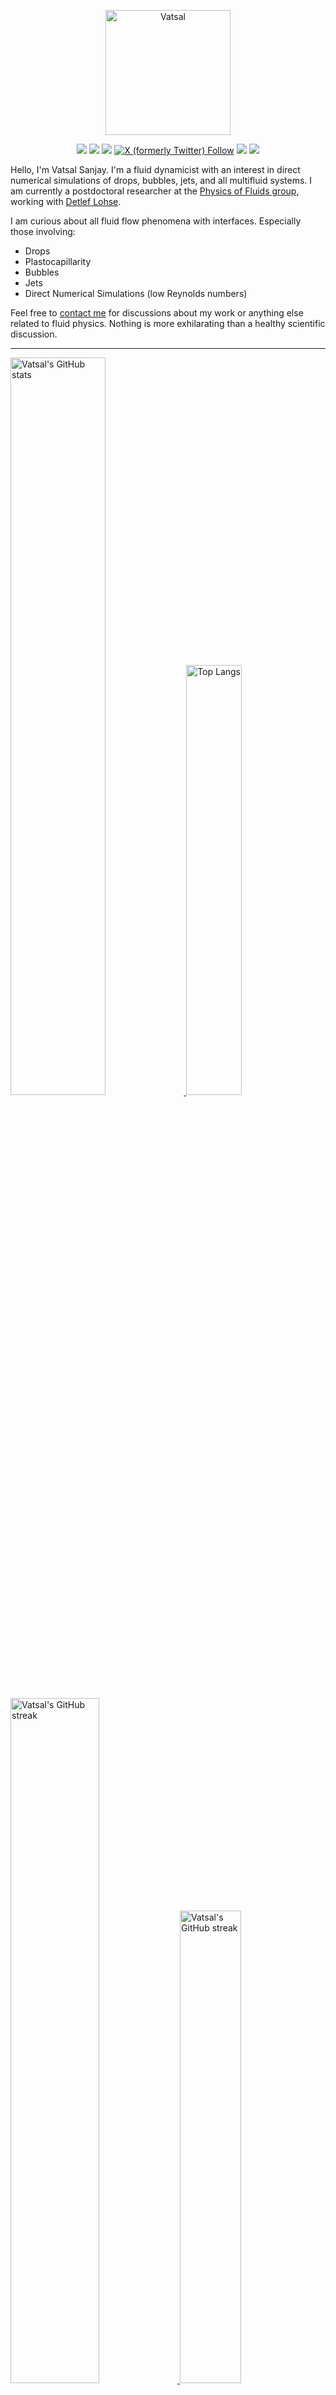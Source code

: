 <center>

[<img alt="Vatsal" width="200px" src="https://www.dropbox.com/s/dxyybgtblo8er6h/Logo_Vatsal_Vector.png?raw=1">](https://www.vatsalsanjay.com)

[<img src="https://img.shields.io/badge/googlescholar-4285F4?&style=for-the-badge&logo=googlescholar&logoColor=white">](https://scholar.google.com/citations?hl=en&user=67aQviYAAAAJ)
[<img src="https://img.shields.io/static/v1.svg?&style=for-the-badge&logo=ResearchGate&label=&message=ResearchGate&logoColor=white&color=green">](https://www.researchgate.net/profile/Vatsal-Sanjay-2)
[<img src="https://img.shields.io/badge/BlueSky-Profile-blue?&style=for-the-badge">](https://bsky.app/profile/vatsalsanjay.bsky.social)
[![X (formerly Twitter) Follow](https://img.shields.io/twitter/follow/VatsalSanjay?style=for-the-badge&link=https%3A%2F%2Ftwitter.com%2FVatsalSanjay)](https://twitter.com/VatsalSanjay)
[<img src="https://img.shields.io/badge/linkedin-0A66C2?&style=for-the-badge&logo=linkedin">](https://www.linkedin.com/in/vatsalsanjay/)
[<img src="https://img.shields.io/badge/orcid-A6CE39?&style=for-the-badge&logo=orcid&logoColor=white">](https://orcid.org/0000-0002-4293-6099)
</center>

Hello, I'm Vatsal Sanjay. I'm a fluid dynamicist with an interest in direct numerical simulations of drops, bubbles, jets, and all multifluid systems. I am currently a postdoctoral researcher at the [Physics of Fluids group](https://pof.tnw.utwente.nl), working with [Detlef Lohse](https://en.wikipedia.org/wiki/Detlef_Lohse). 

I am curious about all fluid flow phenomena with interfaces. Especially those involving:

- Drops
- Plastocapillarity
- Bubbles
- Jets
- Direct Numerical Simulations (low Reynolds numbers)

Feel free to [contact me](mailto:contact@vatsalsanjay.com) for discussions about my work or anything else related to fluid physics. Nothing is more exhilarating than a healthy scientific discussion.

<!-- ![Vatsal's GitHub stats](https://github-readme-stats-xi-wine-74.vercel.app/api?username=VatsalSy&show_icons=true&theme=vision-friendly-dark)

![Top Langs](https://github-readme-stats-xi-wine-74.vercel.app/api/top-langs/?username=VatsalSy&layout=compact&theme=vision-friendly-dark) -->

---

  <a href="https://github.com/VatsalSy" target="_blank">
    <picture>
      <source media="(prefers-color-scheme: dark)" srcset="https://cust-github-readme-stats.vercel.app/api?username=VatsalSy&show_icons=true&theme=vision-friendly-dark&rank_icon=github" width="55%" height="auto">
      <img alt="Vatsal's GitHub stats" src="https://cust-github-readme-stats.vercel.app/api?username=VatsalSy&show_icons=true&theme=solarized-light&hide_border=true&rank_icon=github" width="55%" height="auto">
    </picture>
  </a>
  <a href="https://github.com/VatsalSy" target="_blank">
    <picture>
      <source media="(prefers-color-scheme: dark)" srcset="https://cust-github-readme-stats.vercel.app/api/top-langs/?username=VatsalSy&layout=compact&theme=vision-friendly-dark" width="42%" height="auto">
      <img alt="Top Langs" src="https://cust-github-readme-stats.vercel.app/api/top-langs/?username=VatsalSy&layout=compact&theme=solarized-light&hide_border=true" width="42%" height="auto">
    </picture>
  </a>

  <a href="https://github.com/VatsalSy" target="_blank">
    <picture>
      <source media="(prefers-color-scheme: dark)" srcset="https://github-readme-streak-stats-delta-lovat.vercel.app/?user=VatsalSy&theme=vision-friendly-dark" width="53%" height="auto">
      <img alt="Vatsal's GitHub streak" src="https://github-readme-streak-stats-delta-lovat.vercel.app/?user=VatsalSy&theme=solarized-light&hide_border=true" width="53%" height="auto">
    </picture>
  </a>

  <a href="https://www.youtube.com/@VatsalSanjay" target="_blank">
    <picture>
      <source media="(prefers-color-scheme: dark)" srcset="https://cust-youtube-stats-card.vercel.app/api?channelid=UC-eTdHrAM_eQrWOtNLoT19w&theme=vision_friendly_dark&cache_seconds=0" width="44%" height="auto">
      <img alt="Vatsal's GitHub streak" src="https://cust-youtube-stats-card.vercel.app/api?channelid=UC-eTdHrAM_eQrWOtNLoT19w&theme=solarized_light&hide_border=true" width="44%" height="auto">
    </picture>
 </a>

---

### :zap: Recent Activity

<!--START_SECTION:activity-->
1. 🎉 Merged PR [#3](https://github.com/comphy-lab/Viscoelastic-Worthington-jets-and-droplets-produced-by-bursting-bubbles/pull/3) in [comphy-lab/Viscoelastic-Worthington-jets-and-droplets-produced-by-bursting-bubbles](https://github.com/comphy-lab/Viscoelastic-Worthington-jets-and-droplets-produced-by-bursting-bubbles)
2. 💪 Opened PR [#3](https://github.com/comphy-lab/Viscoelastic-Worthington-jets-and-droplets-produced-by-bursting-bubbles/pull/3) in [comphy-lab/Viscoelastic-Worthington-jets-and-droplets-produced-by-bursting-bubbles](https://github.com/comphy-lab/Viscoelastic-Worthington-jets-and-droplets-produced-by-bursting-bubbles)
3. 🚀 Published release [Jumping bubbles v1.0](https://github.com/VatsalSy/jumping-bubbles/releases/tag/v1.0) in [VatsalSy/jumping-bubbles](https://github.com/VatsalSy/jumping-bubbles)
4. 💪 Opened PR [#1](https://github.com/comphy-lab/DropImpact_viscoplastic_epsilonformulation/pull/1) in [comphy-lab/DropImpact_viscoplastic_epsilonformulation](https://github.com/comphy-lab/DropImpact_viscoplastic_epsilonformulation)
5. ❗ Opened issue [#3247](https://github.com/EclipseFdn/open-vsx.org/issues/3247) in [EclipseFdn/open-vsx.org](https://github.com/EclipseFdn/open-vsx.org)
<!--END_SECTION:activity-->
---

### Hi there 👋
<p align="left"> <img src="https://komarev.com/ghpvc/?username=VatsalSy&label=Profile%20views&color=orange&style=for-the-badge" alt="VatsalSy" /> </p>

---
### :zap: More statistics

<!--START_SECTION:github-stats-->
**My Total Overall Commits: 2007** 

**I'm an Early 🐤** 

```text
🌞 Morning                438 commits         █████░░░░░░░░░░░░░░░░░░░░   21.82 % 
🌆 Daytime                703 commits         █████████░░░░░░░░░░░░░░░░   35.03 % 
🌃 Evening                648 commits         ████████░░░░░░░░░░░░░░░░░   32.29 % 
🌙 Night                  218 commits         ███░░░░░░░░░░░░░░░░░░░░░░   10.86 % 
```
📅 **I'm Most Productive on Sunday** 

```text
Monday                   246 commits         ███░░░░░░░░░░░░░░░░░░░░░░   12.26 % 
Tuesday                  266 commits         ███░░░░░░░░░░░░░░░░░░░░░░   13.25 % 
Wednesday                224 commits         ███░░░░░░░░░░░░░░░░░░░░░░   11.16 % 
Thursday                 272 commits         ███░░░░░░░░░░░░░░░░░░░░░░   13.55 % 
Friday                   230 commits         ███░░░░░░░░░░░░░░░░░░░░░░   11.46 % 
Saturday                 379 commits         █████░░░░░░░░░░░░░░░░░░░░   18.88 % 
Sunday                   390 commits         █████░░░░░░░░░░░░░░░░░░░░   19.43 % 
```


<!--END_SECTION:github-stats-->

<!--START_SECTION:waka-->
![Code Time](http://img.shields.io/badge/Code%20Time-973%20hrs%2052%20mins-blue)

![Lines of code](https://img.shields.io/badge/From%20Hello%20World%20I%27ve%20Written-47.6%20million%20lines%20of%20code-blue)

**🐱 My GitHub Data** 

> 📦 4.6 MB Used in GitHub's Storage 
 > 
> 🚫 Not Opted to Hire
 > 
> 📜 82 Public Repositories 
 > 
> 🔑 53 Private Repositories 
 > 
📊 **This Week I Spent My Time On** 

```text
🕑︎ Time Zone: Europe/Amsterdam

💬 Programming Languages: 
Other                    50 hrs 10 mins      ██████████████████████░░░   88.68 % 
C                        3 hrs 7 mins        █░░░░░░░░░░░░░░░░░░░░░░░░   05.52 % 
Markdown                 43 mins             ░░░░░░░░░░░░░░░░░░░░░░░░░   01.27 % 
LaTeX                    42 mins             ░░░░░░░░░░░░░░░░░░░░░░░░░   01.26 % 
Python                   38 mins             ░░░░░░░░░░░░░░░░░░░░░░░░░   01.13 % 

🔥 Editors: 
Warp                     14 hrs 8 mins       ██████░░░░░░░░░░░░░░░░░░░   25.00 % 
Obsidian                 12 hrs 38 mins      ██████░░░░░░░░░░░░░░░░░░░   22.35 % 
SparkDesktop             11 hrs 26 mins      █████░░░░░░░░░░░░░░░░░░░░   20.23 % 
Notes                    7 hrs 31 mins       ███░░░░░░░░░░░░░░░░░░░░░░   13.31 % 
VS Code                  4 hrs 30 mins       ██░░░░░░░░░░░░░░░░░░░░░░░   07.98 % 

🐱‍💻 Projects: 
EVP-pendant-drop         19 hrs 27 mins      █████████░░░░░░░░░░░░░░░░   34.39 % 
obsidian                 14 hrs 26 mins      ██████░░░░░░░░░░░░░░░░░░░   25.54 % 
Writing                  9 hrs 39 mins       ████░░░░░░░░░░░░░░░░░░░░░   17.06 % 
BubblesOnString          4 hrs 52 mins       ██░░░░░░░░░░░░░░░░░░░░░░░   08.62 % 
TestConform_v2           2 hrs 34 mins       █░░░░░░░░░░░░░░░░░░░░░░░░   04.56 % 

💻 Operating System: 
Mac                      56 hrs 34 mins      █████████████████████████   100.00 % 
```

**I Mostly Code in TeX** 

```text
TeX                      46 repos            ███████░░░░░░░░░░░░░░░░░░   27.54 % 
Python                   7 repos             █░░░░░░░░░░░░░░░░░░░░░░░░   04.19 % 
Swift                    2 repos             ░░░░░░░░░░░░░░░░░░░░░░░░░   01.20 % 
Markdown                 1 repo              ░░░░░░░░░░░░░░░░░░░░░░░░░   00.60 % 
Shell                    1 repo              ░░░░░░░░░░░░░░░░░░░░░░░░░   00.60 % 
```




 Last Updated on 14/01/2025 01:21:28 UTC
<!--END_SECTION:waka-->
---


<a href="https://github.com/VatsalSy" target="_blank">
    <picture>
      <source media="(prefers-color-scheme: dark)" srcset="https://cust-github-readme-activity-graph-lup52w9gb.vercel.app/graph?username=VatsalSy&theme=github-compact&&area=true&hide_border=true&hide_title=true&days=42" width="100%" height="auto">
      <img alt="Vatsal's GitHub stats" src="https://cust-github-readme-activity-graph-lup52w9gb.vercel.app/graph?username=VatsalSy&theme=green&&area=true&hide_border=true&hide_title=true&days=42" width="100%" height="auto">
    </picture>
</a>

<div align="center">
  <a href="https://next.ossinsight.io/widgets/official/analyze-user-contribution-time-distribution?user_id=17101345&period=all_times" target="_blank">
    <picture>
      <source media="(prefers-color-scheme: dark)" srcset="https://next.ossinsight.io/widgets/official/analyze-user-contribution-time-distribution/thumbnail.png?user_id=17101345&period=all_times&image_size=auto&color_scheme=dark" width="721" height="auto">
      <img alt="Contribution Time Distribution of @VatsalSy" src="https://next.ossinsight.io/widgets/official/analyze-user-contribution-time-distribution/thumbnail.png?user_id=17101345&period=all_times&image_size=auto&color_scheme=light" width="721" height="auto">
    </picture>
  </a>
</div>


---
<!-- my-badges start -->
<a href="my-badges/a-commit.md"><img src="https://my-badges.github.io/my-badges/a-commit.png" alt="One of my commit sha starts with &quot;a&quot;." title="One of my commit sha starts with &quot;a&quot;." width="64"></a>
<a href="my-badges/ab-commit.md"><img src="https://my-badges.github.io/my-badges/ab-commit.png" alt="One of my commit sha starts with &quot;ab&quot;." title="One of my commit sha starts with &quot;ab&quot;." width="64"></a>
<a href="my-badges/chore-commit.md"><img src="https://my-badges.github.io/my-badges/chore-commit.png" alt="I did a little housekeeping! 🧹" title="I did a little housekeeping! 🧹" width="64"></a>
<a href="my-badges/covid-19.md"><img src="https://my-badges.github.io/my-badges/covid-19.png" alt="I rolled before Covid-19: Survivor of the Great TP Shortage" title="I rolled before Covid-19: Survivor of the Great TP Shortage" width="64"></a>
<a href="my-badges/delorean.md"><img src="https://my-badges.github.io/my-badges/delorean.png" alt="I committed on the day Doctor Emmett Brown invented the flux capacitor!" title="I committed on the day Doctor Emmett Brown invented the flux capacitor!" width="64"></a>
<a href="my-badges/epic-commit.md"><img src="https://my-badges.github.io/my-badges/epic-commit.png" alt="I made an epic commit with a message over 500 chars." title="I made an epic commit with a message over 500 chars." width="64"></a>
<a href="my-badges/favorite-word.md"><img src="https://my-badges.github.io/my-badges/favorite-word.png" alt="My favorite word is &quot;update&quot;." title="My favorite word is &quot;update&quot;." width="64"></a>
<a href="my-badges/github-anniversary-5.md"><img src="https://my-badges.github.io/my-badges/github-anniversary-5.png" alt="I joined GitHub 5 years ago." title="I joined GitHub 5 years ago." width="64"></a>
<a href="my-badges/mass-delete-commit.md"><img src="https://my-badges.github.io/my-badges/mass-delete-commit.png" alt="When I delete code, I delete a lot." title="When I delete code, I delete a lot." width="64"></a>
<a href="my-badges/mass-delete-commit-10k.md"><img src="https://my-badges.github.io/my-badges/mass-delete-commit-10k.png" alt="When I delete code, I delete a lot." title="When I delete code, I delete a lot." width="64"></a>
<a href="my-badges/polite-coder.md"><img src="https://my-badges.github.io/my-badges/polite-coder.png" alt="I am a polite coder." title="I am a polite coder." width="64"></a>
<a href="my-badges/stars-100.md"><img src="https://my-badges.github.io/my-badges/stars-100.png" alt="I collected 100 stars." title="I collected 100 stars." width="64"></a>
<a href="my-badges/sleepy-coder.md"><img src="https://my-badges.github.io/my-badges/sleepy-coder.png" alt="I am a sleepy coder." title="I am a sleepy coder." width="64"></a>
<a href="my-badges/morning-commits.md"><img src="https://my-badges.github.io/my-badges/morning-commits.png" alt="I commit in the morning." title="I commit in the morning." width="64"></a>
<a href="my-badges/evening-commits.md"><img src="https://my-badges.github.io/my-badges/evening-commits.png" alt="I commit in the evening." title="I commit in the evening." width="64"></a>
<a href="my-badges/midnight-commits.md"><img src="https://my-badges.github.io/my-badges/midnight-commits.png" alt="I commit at midnight." title="I commit at midnight." width="64"></a>
<a href="my-badges/spooky-commit.md"><img src="https://my-badges.github.io/my-badges/spooky-commit.png" alt="I committed on the Halloween! Boo!" title="I committed on the Halloween! Boo!" width="64"></a>
<a href="my-badges/my-badges-contributor.md"><img src="https://my-badges.github.io/my-badges/my-badges-contributor.png" alt="I contributed to My Badges!" title="I contributed to My Badges!" width="64"></a>
<a href="my-badges/self-star.md"><img src="https://my-badges.github.io/my-badges/self-star.png" alt="I&apos;ve starred 70 my own repositories." title="I&apos;ve starred 70 my own repositories." width="64"></a>
<a href="my-badges/public-keys-5.md"><img src="https://my-badges.github.io/my-badges/public-keys-5.png" alt="I have five or more public keys" title="I have five or more public keys" width="64"></a>
<a href="my-badges/fix-2.md"><img src="https://my-badges.github.io/my-badges/fix-2.png" alt="I did 2 sequential fixes." title="I did 2 sequential fixes." width="64"></a>
<!-- my-badges end -->

---


## 😂 Lighten Up Your Day with a Joke!

<p align="center">
  <img src="https://readme-jokes.vercel.app/api" alt="Error fetching resource, Refresh again to view Jokes Card" width="50%" />
</p>
